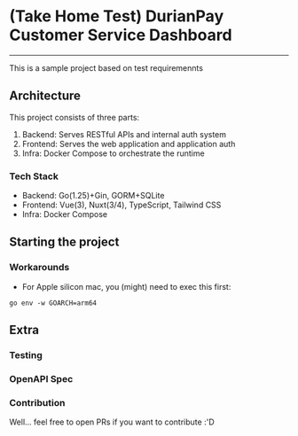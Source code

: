 # (Take Home Test) DurianPay Customer Service Dashboard
-----
This is a sample project based on test requiremennts

## Architecture

This project consists of three parts:
1. Backend: Serves RESTful APIs and internal auth system
2. Frontend: Serves the web application and application auth
3. Infra: Docker Compose to orchestrate the runtime

### Tech Stack

- Backend: Go(1.25)+Gin, GORM+SQLite
- Frontend: Vue(3), Nuxt(3/4), TypeScript, Tailwind CSS
- Infra: Docker Compose

## Starting the project

### Workarounds
- For Apple silicon mac, you (might) need to exec this first:

```
go env -w GOARCH=arm64
```

## Extra

### Testing

### OpenAPI Spec

### Contribution

Well... feel free to open PRs if you want to contribute :'D
